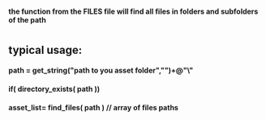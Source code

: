 #### the function from the FILES file will find all files in folders and subfolders of the path 

#

## typical usage:
#### path = get_string("path to you asset folder","")+@"\\"
#### if( directory_exists( path ))
####    asset_list= find_files( path ) // array of files paths
  
